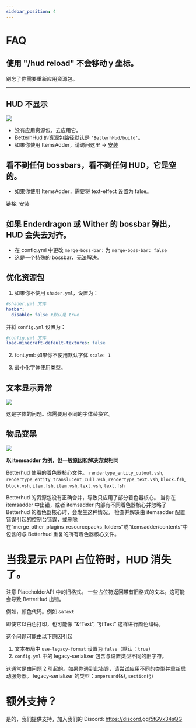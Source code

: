 ```yaml
---
sidebar_position: 4
---
```


# FAQ

## 使用 "/hud reload" 不会移动 y 坐标。

别忘了你需要重新应用资源包。

---
## HUD 不显示

![](https://i.imgur.com/5F0IrKW.png)

- 没有应用资源包。去应用它。
- BetterhHud 的资源包路径默认是 `'BetterhHud/build'`。
- 如果你使用 ItemsAdder，请访问这里 -> [安装](How-to-install.md)

## 看不到任何 bossbars，看不到任何 HUD，它是空的。

- 如果你使用 ItemsAdder，需要将 text-effect 设置为 false。

链接: [安装](How-to-install.md)

## 如果 Enderdragon 或 Wither 的 bossbar 弹出，HUD 会失去对齐。

- 在 config.yml 中更改 `merge-boss-bar:` 为 `merge-boss-bar: false`
- 这是一个特殊的 bossbar，无法解决。

## 优化资源包

1. 如果你不使用 `shader.yml`，设置为：
``` yaml
#shader.yml 文件
hotbar:
  disable: false #默认是 true
```
并将 `config.yml` 设置为：
``` yaml
#config.yml 文件
load-minecraft-default-textures: false
```

2. font.yml:
   如果你不使用默认字体 `scale: 1`

1. 最小化字体使用类型。

## 文本显示异常
![](https://i.imgur.com/uA5MPif.png)

这是字体的问题。你需要用不同的字体替换它。

## 物品变黑
![](https://i.imgur.com/YiRrrlE.png)

**以 itemsadder 为例，但一般原因和解决方案相同**

Betterhud 使用的着色器核心文件。
`rendertype_entity_cutout.vsh`, `rendertype_entity_translucent_cull.vsh`, `rendertype_text.vsh`, `block.fsh`, `block.vsh`, `item.fsh`, `item.vsh`, `text.vsh`, `text.fsh`

Betterhud 的资源包没有正确合并，导致只应用了部分着色器核心。
当你在 itemsadder 中出错，或者 itemsadder 内部有不同着色器核心并忽略了 Betterhud 的着色器核心时，会发生这种情况。
检查并解决由 itemsadder 配置错误引起的控制台错误，或删除在“merge_other_plugins_resourcepacks_folders”或“itemsadder/contents”中包含的与 Betterhud 重复的所有着色器核心文件。

# 当我显示 PAPI 占位符时，HUD 消失了。

注意 PlaceholderAPI 中的旧格式。
一些占位符返回带有旧格式的文本。这可能会导致 BetterHud 出错。

例如，颜色代码。例如 `&aText`

即使它以白色打印，也可能像 "&fText", "§fText" 这样进行颜色编码。

这个问题可能由以下原因引起

1. 文本布局中 `use-legacy-format` 设置为 `false`（默认：`true`）
2. `config.yml` 中的 legacy-serializer 包含与设置类型不同的旧字符。

这通常是由问题 2 引起的。如果你遇到此错误，请尝试应用不同的类型并重新启动服务器。
legacy-serializer 的类型：`ampersand`(&), `section`(§)


# 额外支持？
是的，我们提供支持，加入我们的 Discord: https://discord.gg/5tGVx34sQG